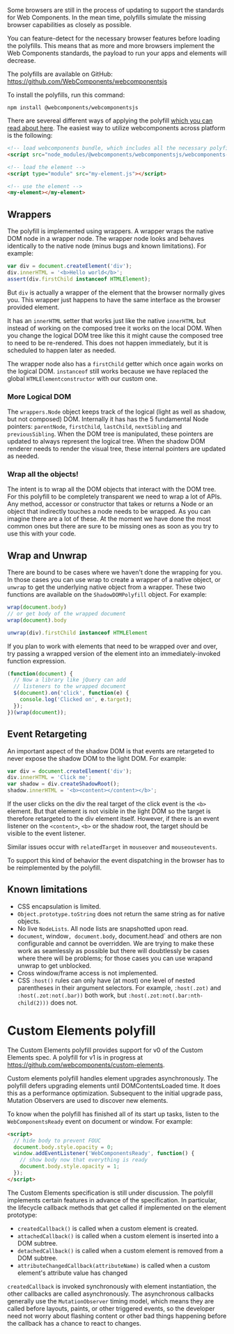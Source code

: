 Some browsers are still in the process of updating to support the standards for Web Components. In the mean time, polyfills simulate the missing browser capabilities as closely as possible.

You can feature-detect for the necessary browser features before loading the polyfills. This means that as more and more browsers implement the Web Components standards, the payload to run your apps and elements will decrease. 

The polyfills are available on GitHub: https://github.com/WebComponents/webcomponentsjs 

To install the polyfills, run this command:
```
npm install @webcomponents/webcomponentsjs
```
There are severeal different ways of applying the polyfill [which you can read about here](https://github.com/webcomponents/polyfills/tree/master/packages/webcomponentsjs#how-to-use). The easiest way to utilize webcomponents across platform is the following:
```html
<!-- load webcomponents bundle, which includes all the necessary polyfills -->
<script src="node_modules/@webcomponents/webcomponentsjs/webcomponents-bundle.js"></script>

<!-- load the element -->
<script type="module" src="my-element.js"></script>

<!-- use the element -->
<my-element></my-element>
```

## Wrappers
The polyfill is implemented using wrappers. A wrapper wraps the native DOM node in a wrapper node. The wrapper node looks and behaves identically to the native node (minus bugs and known limitations). For example:

```js
var div = document.createElement('div');
div.innerHTML = '<b>Hello world</b>';
assert(div.firstChild instanceof HTMLElement);
```

But `div` is actually a wrapper of the element that the browser normally gives you. This wrapper just happens to have the same interface as the browser provided element.

It has an `innerHTML` setter that works just like the native `innerHTML` but instead of working on the composed tree it works on the local DOM. When you change the logical DOM tree like this it might cause the composed tree to need to be re-rendered. This does not happen immediately, but it is scheduled to happen later as needed.

The wrapper node also has a `firstChild` getter which once again works on the logical DOM.
`instanceof` still works because we have replaced the global `HTMLElementconstructor` with our custom one.

### More Logical DOM
The `wrappers.Node` object keeps track of the logical (light as well as shadow, but not composed) DOM. Internally it has has the 5 fundamental Node pointers: `parentNode`, `firstChild`, `lastChild`, `nextSibling` and `previousSibling`. When the DOM tree is manipulated, these pointers are updated to always represent the logical tree. When the shadow DOM renderer needs to render the visual tree, these internal pointers are updated as needed.

### Wrap all the objects!
The intent is to wrap all the DOM objects that interact with the DOM tree. For this polyfill to be completely transparent we need to wrap a lot of APIs. Any method, accessor or constructor that takes or returns a Node or an object that indirectly touches a node needs to be wrapped. As you can imagine there are a lot of these. At the moment we have done the most common ones but there are sure to be missing ones as soon as you try to use this with your code.

## Wrap and Unwrap
There are bound to be cases where we haven't done the wrapping for you. In those cases you can use wrap to create a wrapper of a native object, or `unwrap` to get the underlying native object from a wrapper. These two functions are available on the `ShadowDOMPolyfill` object. For example:
```js
wrap(document.body)
// or get body of the wrapped document
wrap(document).body

unwrap(div).firstChild instanceof HTMLElement
```

If you plan to work with elements that need to be wrapped over and over, try passing a wrapped version of the element into an immediately-invoked function expression.
```js
(function(document) {
  // Now a library like jQuery can add
  // listeners to the wrapped document
  $(document).on('click', function(e) {
    console.log('Clicked on', e.target);
  });
})(wrap(document));
```

## Event Retargeting
An important aspect of the shadow DOM is that events are retargeted to never expose the shadow DOM to the light DOM. For example:
```js
var div = document.createElement('div');
div.innerHTML = 'Click me';
var shadow = div.createShadowRoot();
shadow.innerHTML = '<b><content></content></b>';
```

If the user clicks on the div the real target of the click event is the `<b>` element. But that element is not visible in the light DOM so the target is therefore retargeted to the div element itself. However, if there is an event listener on the `<content>`, `<b>` or the shadow root, the target should be visible to the event listener.

Similar issues occur with `relatedTarget` in `mouseover` and `mouseoutevents`.

To support this kind of behavior the event dispatching in the browser has to be reimplemented by the polyfill.

## Known limitations
 * CSS encapsulation is limited.
 * `Object.prototype.toString` does not return the same string as for native objects.
 * No live `NodeLists`. All node lists are snapshotted upon read.
 * `document`, window`, document.body`, document.head` and others are non configurable and cannot be overridden. We are trying to make these work as seamlessly as possible but there will doubtlessly be cases where there will be problems; for those cases you can use wrapand unwrap to get unblocked.
 * Cross window/frame access is not implemented.
 * CSS `:host()` rules can only have (at most) one level of nested parentheses in their argument selectors. For example, `:host(.zot)` and `:host(.zot:not(.bar))` both work, but `:host(.zot:not(.bar:nth-child(2)))` does not.

# Custom Elements polyfill
The Custom Elements polyfill provides support for v0 of the Custom Elements spec. A polyfill for v1 is in progress at https://github.com/webcomponents/custom-elements. 

Custom elements polyfill handles element upgrades asynchronously. The polyfill defers upgrading elements until DOMContentsLoaded time. It does this as a performance optimization. Subsequent to the initial upgrade pass, Mutation Observers are used to discover new elements.

To know when the polyfill has finished all of its start up tasks, listen to the `WebComponentsReady` event on document or window. For example:

```html
<script>
  // hide body to prevent FOUC
  document.body.style.opacity = 0;
  window.addEventListener('WebComponentsReady', function() {
    // show body now that everything is ready
    document.body.style.opacity = 1;
  });
</script>
```

The Custom Elements specification is still under discussion. The polyfill implements certain features in advance of the specification. In particular, the lifecycle callback methods that get called if implemented on the element prototype:

 * `createdCallback()` is called when a custom element is created.
 * `attachedCallback()` is called when a custom element is inserted into a DOM subtree.
 * `detachedCallback()` is called when a custom element is removed from a DOM subtree.
 * `attributeChangedCallback(attributeName)` is called when a custom element's attribute value has changed

`createdCallback` is invoked synchronously with element instantiation, the other callbacks are called asynchronously. The asynchronous callbacks generally use the `MutationObserver` timing model, which means they are called before layouts, paints, or other triggered events, so the developer need not worry about flashing content or other bad things happening before the callback has a chance to react to changes.
